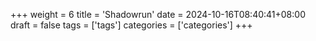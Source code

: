 +++
weight = 6
title = 'Shadowrun'
date = 2024-10-16T08:40:41+08:00
draft = false
tags = ['tags']
categories = ['categories']
+++
